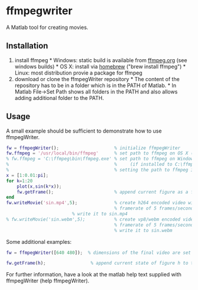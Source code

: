 ffmpegwriter
============

A Matlab tool for creating movies.

Installation
------------

  1. install ffmpeg
    * Windows: static build is available from  [ffmpeg.org](http://ffmpeg.org/download.html) (see windows builds)
    * OS X: install via [homebrew](http://brew.sh/) ("brew install ffmpeg")
    * Linux: most distribution provie a package for ffmpeg
  2. download or clone the ffmpegWriter repository
    * The content of the repository has to be in a folder which is in the PATH of Matlab.
    * In Matlab File->Set Path shows all folders in the PATH and also allows adding additional folder to the PATH.

Usage
-----

A small example should be sufficient to demonstrate how to use ffmpegWriter.
```matlab
fw = ffmpegWriter();                     % initialize ffmpegWriter
fw.ffmpeg = '/usr/local/bin/ffmpeg'      % set path to ffmpeg on OS X (if installed using homebrew)
% fw.ffmpeg = 'C:\ffmpeg\bin\ffmpeg.exe' % set path to ffmpeg on Windows 
%                                        %     (if installed to C:\ffmpeg\bin\)
%                                        % setting the path to ffmpeg is not necessary on Linux
x = [1:0.01:pi];
for k=1:20
    plot(x,sin(k*x)); 
    fw.getFrame();                       % append current figure as a frame to the video
end
fw.writeMovie('sin.mp4',5);              % create h264 encoded video with a
                                         % framerate of 5 frames/second and
 				         % write it to sin.mp4
% fw.writeMovie('sin.webm',5);           % create vp8/webm encoded video with a 
                                         % framerate of 5 frames/second and
                                         % write it to sin.webm
```

Some additional examples:
```matlab
fw = ffmpegWriter([640 480]);  % dimensions of the final video are set to 640 x 480
```

```matlab
fw.getFrame(h);                 % append current state of figure h to the video
```

For further information, have a look at the matlab help text supplied with ffmpegWriter (help ffmpegWriter).
